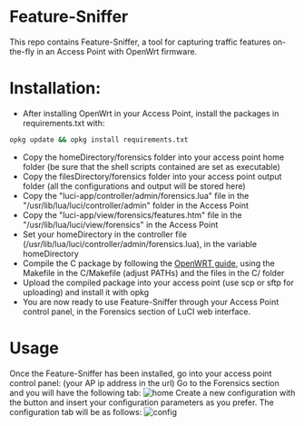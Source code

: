 # Feature-Sniffer
This repo contains Feature-Sniffer, a tool for capturing traffic features on-the-fly in an Access Point with OpenWrt firmware.


# Installation:
- After installing OpenWrt in your Access Point, install the packages in requirements.txt with: 

```bash
opkg update && opkg install requirements.txt
```
- Copy the homeDirectory/forensics folder into your access point home folder (be sure that the shell scripts contained are set as executable)
- Copy the filesDirectory/forensics folder into your access point output folder (all the configurations and output will be stored here)
- Copy the "luci-app/controller/admin/forensics.lua" file in the "/usr/lib/lua/luci/controller/admin" folder in the Access Point
- Copy the "luci-app/view/forensics/features.htm" file in the "/usr/lib/lua/luci/view/forensics" in the Access Point
- Set your homeDirectory in the controller file (/usr/lib/lua/luci/controller/admin/forensics.lua), in the variable homeDirectory
- Compile the C package by following the [OpenWRT guide](https://openwrt.org/docs/guide-developer/helloworld/start), using the Makefile in the C/Makefile (adjust PATHs) and the files in the C/ folder
- Upload the compiled package into your access point (use scp or sftp for uploading) and install it with opkg
- You are now ready to use Feature-Sniffer through your Access Point control panel, in the Forensics section of LuCI web interface.

# Usage
Once the Feature-Sniffer has been installed, go into your access point control panel: (your AP ip address in the url)
Go to the Forensics section and you will have the following tab:
  ![home](https://github.com/fpalmese/feature-sniffer/images/home.png)
Create a new configuration with the button and insert your configuration parameters as you prefer. The configuration tab will be as follows:
  ![config](https://github.com/fpalmese/feature-sniffer/images/config.png)
